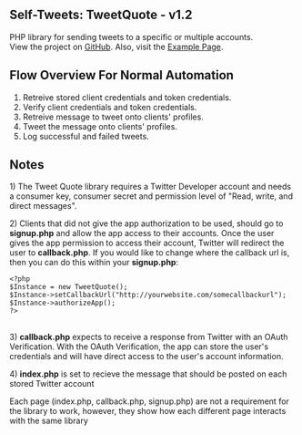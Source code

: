<html>
	<h2>Self-Tweets: TweetQuote - v1.2</h2>
	<p>PHP library for sending tweets to a specific or multiple accounts. <br />
	View the project on <a href="https://github.com/drthomas21/TweetQuote">GitHub</a>. Also, visit the <a href="http://self-tweets.truekip.com/">Example Page</a>.</p>
	<h2>Flow Overview For Normal Automation</h2>
	<ol>
		<li>Retreive stored client credentials and token credentials.</li>
		<li>Verify client credentials and token credentials.</li>
		<li>Retreive message to tweet onto clients' profiles.</li>
		<li>Tweet the message onto clients' profiles.</li>
		<li>Log successful and failed tweets.</li>
	</ol>
	<h2>Notes</h2>
	<p>1) The Tweet Quote library requires a Twitter Developer account and needs a consumer key, consumer secret and permission level of "Read, write, and direct messages".</p>
	<p>2) Clients that did not give the app authorization to be used, should go to <strong>signup.php</strong> and allow the app access to their accounts. Once the user gives the app permission 
	to access their account, Twitter will redirect the user to <strong>callback.php</strong>. If you would like to change where the callback url is, then you can do this within your <strong>signup.php</strong>:<br /></p>
	<pre><code>&lt;?php
$Instance = new TweetQuote();
$Instance-&gt;setCallbackUrl("http:&#47;&#47;yourwebsite.com&#47;somecallbackurl");
$Instance-&gt;authorizeApp();
?&gt;</code>
    </pre>
	<p>3) <strong>callback.php</strong> expects to receive a response from Twitter with an OAuth Verification. With the OAuth Verification, the app can store the user's credentials and will have direct access to the
	user's account information.</p>
	<p>4) <strong>index.php</strong> is set to recieve the message that should be posted on each stored Twitter account</p>
	<p>Each page (index.php, callback.php, signup.php) are not a requirement for the library to work, however, they show how each different page interacts with the same library</p>
</html>
